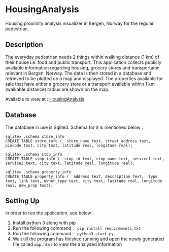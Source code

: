 # HousingAnalysis
Housing proximity analysis visualizer in Bergen, Norway for the regular pedestrian.

## Description
The everyday pedestrian needs 2 things within walking distance (1 km) of their house i.e. food and public transport. This application collects publicly available information regarding housing, grocery stores and transportaion relevant in Bergen, Norway. The data is then stored in a database and retrieved to be plotted on a map and displayed. The properties available for sale that have either a grocery store or a transport available within 1 km (walkable distance) radius are shown on the map.

Available to view at : [HousingAnalysis](https://ipsitamishra16893.github.io/HousingAnalysis/index.html)

## Database
The database in use is Sqlite3. Schema for it is mentioned below :
```
sqlite> .schema store_info
CREATE TABLE store_info (  store_name text, street_address text, pincode text, city text, latitude real, longitude real);

sqlite> .schema stop_info
CREATE TABLE stop_info (  stop_id text, stop_name text, service1 text, service2 text, city text, latitude real, longitude real);

sqlite> .schema property_info
CREATE TABLE property_info (  address text, description text,  type text, link text, owner_type text, city text, latitude real, longitude real, new_prop text);
```

## Setting Up

In order to run the application, see below :

1. Install python 3 along with pip
2. Run the following command : ``` pip install requirements.txt```
3. Run the following command : ``` python3 start.py```
4. Wait till the program has finished running and open the newly generated file called ``` map.html ``` to view the analysed information
